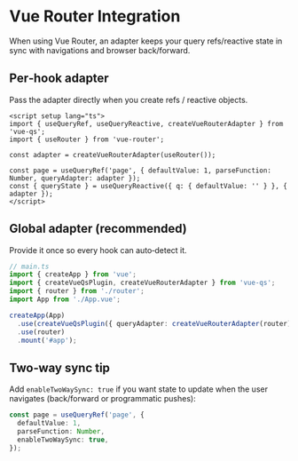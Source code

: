 # Vue Router Integration

When using Vue Router, an adapter keeps your query refs/reactive state in sync with navigations and browser back/forward.

## Per‑hook adapter

Pass the adapter directly when you create refs / reactive objects.

```vue
<script setup lang="ts">
import { useQueryRef, useQueryReactive, createVueRouterAdapter } from 'vue-qs';
import { useRouter } from 'vue-router';

const adapter = createVueRouterAdapter(useRouter());

const page = useQueryRef('page', { defaultValue: 1, parseFunction: Number, queryAdapter: adapter });
const { queryState } = useQueryReactive({ q: { defaultValue: '' } }, { adapter });
</script>
```

## Global adapter (recommended)

Provide it once so every hook can auto‑detect it.

```ts
// main.ts
import { createApp } from 'vue';
import { createVueQsPlugin, createVueRouterAdapter } from 'vue-qs';
import { router } from './router';
import App from './App.vue';

createApp(App)
  .use(createVueQsPlugin({ queryAdapter: createVueRouterAdapter(router) }))
  .use(router)
  .mount('#app');
```

## Two‑way sync tip

Add `enableTwoWaySync: true` if you want state to update when the user navigates (back/forward or programmatic pushes):

```ts
const page = useQueryRef('page', {
  defaultValue: 1,
  parseFunction: Number,
  enableTwoWaySync: true,
});
```
